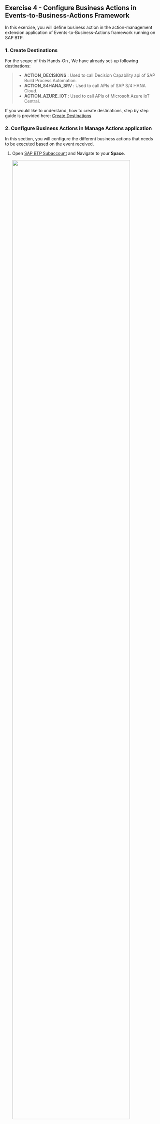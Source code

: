 ## Exercise 4 - Configure Business Actions in Events-to-Business-Actions Framework

In this exercise, you will define business action in the action-management extension application of Events-to-Business-Actions framework running on SAP BTP. 

### 1. Create Destinations

For the scope of this Hands-On , We have already set-up following destinations:
>- **ACTION_DECISIONS** : Used to call Decision Capability api of SAP Build Process Automation.
>- **ACTION_S4HANA_SRV** : Used to call APIs of SAP S/4 HANA Cloud.
>- **ACTION_AZURE_IOT** : Used to call APIs of Microsoft Azure IoT Central.

If you would like to understand, how to create destinations, step by step guide is provided here: [Create Destinations](https://github.com/SAP-samples/btp-events-to-business-actions-framework/tree/main/documentation/Integration-With-Azure-IoT/Scenario1-Inbound-to-SAPS4HANA/Step7-Configure-BusinessActions#1-create-destinations)

### 2. Configure Business Actions in  Manage Actions application

In this section, you will configure the different business actions that needs to be executed based on the event received.

1. Open [SAP BTP Subaccount](https://emea.cockpit.btp.cloud.sap/cockpit/?idp=tdct3ched1.accounts.ondemand.com#/globalaccount/e2a835b0-3011-4c79-818a-d7767c4627cd/subaccount/0e652f06-6ee7-48d1-8877-b84274456b22/subaccountoverview) and Navigate to your **Space**. 

    <img src="./images/BTP_Subaccount_00.jpg" width="90%" height="90%" /> 
    <!-- ![plot](./images/BTP_Subaccount_00.jpg) -->

    then choose **action-management** application. 
    
    <img src="./images/BTP_Subaccount_01.jpg" width="90%" height="90%" />
    <!-- ![plot](./images/BTP_Subaccount_01.jpg) -->
    
    Choose the url provided under **Application Routes** section. This will open up the extension application of Events-to-Business-Framework.

    <img src="./images/ActionManagementApplication.png" width="90%" height="90%" />
    <!-- ![plot](./images/ActionManagementApplication.png) -->

2. Choose **Manage Actions** tile.

    <img src="./images/ActionManagementHome.png" width="90%" height="90%" />
    <!-- ![plot](./images/ActionManagementHome.png) -->

<br>

3. Choose **Create** to create default action entry.

    <img src="./images/createaction.png" width="90%" height="90%" />
    <!-- ![plot](./images/createaction.png) -->

    create page is loaded as shown below:

    <img src="./images/createaction1.png" width="90%" height="90%" />
    <!-- ![plot](./images/createaction1.png) -->

4. In the **Basic Information** section, enter the following configuration values.

    > - Action Name: **Determine Action from Event Information**    
    > - Description: **Determine Action from Event Information**    
    > - Category: **Default Action**    

    <img src="./images/Default_Basic_00.png" width="90%" height="90%" />
    <!-- ![plot](./images/Default_Basic_00.png)     -->

    Choose help on **Action Type** Input and Choose **Service Integration**

    <img src="./images/Default_Basic_01.png" width="90%" height="90%" />
    <!-- ![plot](./images/Default_Basic_01.png) -->

    Basic Information section should look like this now:

    <img src="./images/Default_Basic_02.png" width="90%" height="90%" />
    <!-- ![plot](./images/Default_Basic_02.png) -->

5. In the **HTTP Information** section, enter the following configuration values.

    **Note**: Replace **DecisionID** with the value copied from [Exercise 3 - Configure Decision in Build Process Automation: Part 01](../ex3/README.md/#3-release-and-deploy-sap-build-process-automation-decision).

    Search **Action** in Destination field and Choose **ACTION_DECISIONS**  

    <img src="./images/Default_HTTP_00.png" width="90%" height="90%" />
    <!-- ![plot](./images/Default_HTTP_00.png) -->

    Provide following values as shown below:

    > - Content-Type: **application/json**    
    > - Method: **POST**     
    > - Relative Path: **/v2/rule-services**    
    > - Payload: 
    
    ```json 
    {
    "RuleServiceId": "<DecisionID>",
    "Vocabulary": [
        {
        "EventInfo": {
            "SourceSystem": "${{event.data.enrichments.System}}",
            "DeviceTemple": "${{event.data.enrichments.DeviceTemplate}}",
            "DeviceLocation": "${{event.data.enrichments.Location}}"
        }
        }
    ]
    }
    ```

    > - Action Id Path in Response: **Result[0].ActionInfo.ActionId**

    Your configuration should look like this:

    <img src="./images/NewBusinessRulesAction.png" width="90%" height="90%" />
    <!-- ![plot](./images/NewBusinessRulesAction.png) -->

6. Choose **Create**.

<br>


7. Create another business action with name **Update Device Status** and enter the following configuration values.

    **Basic Information:**
    > - Action Name: **Update Device Status**    
    > - Description: **Update Device Status**    
    > - Category: **Pre/Post Action**     
    > - Action Type: **Service Integration**      
   
    **HTTP Information:**
    > - Destination: **ACTION_AZURE_IOT**     
    > - Content-Type: **application/json**    
    > - Method: **PATCH**   
    > - Relative Path: **${{event.data.deviceId}}/properties?api-version=2022-07-31**    
    > - Payload: 

    Your configuration should look like this:

    <img src="./images/UpdateDeviceAction.png" width="90%" height="90%" />
    <!-- ![plot](./images/UpdateDeviceAction.png) -->

    Note that, we will update the payload later.

<br>


8. Create another business action with name **Create Purchase Requisition** and enter the following  configuration values.

    **Basic Information:**

    > - Action Name: **Create Purchase Requisition**    
    > - Description: **Create Purchase Requisition**    
    > - Category: **Main Action**    
    > - Action Type: **Service Integration**    
    
    **HTTP Information:**

    > - Destination: **ACTION_S4HANA_SRV**    
    > - Content-Type: **application/json**    
    > - Method: **POST**     
    > - Relative Path: **/API_PURCHASEREQ_PROCESS_SRV/A_PurchaseRequisitionHeader**     
    > - Payload:  

   ```json
    {
        "PurchaseRequisition": "",
        "PurchaseRequisitionType": "NB",
        "PurReqnDescription": "Refill Container ${{event.data.enrichments.DeviceName}}",
        "SourceDetermination": false,
        "PurReqnDoOnlyValidation": false,
        "to_PurchaseReqnItem": {
            "results": [
                {
                "PurchaseRequisition": "",
                "PurchaseRequisitionItem": "10",
                "PurchaseRequisitionType": "NB",
                "PurchaseRequisitionItemText": "Re-fill Container",
                "Material": "TG10",
                "MaterialGroup": "L001",
                "RequestedQuantity": "1",
                "PurchasingOrganization": "1710",
                "PurchasingGroup": "001",
                "Plant": "1710",
                "OrderedQuantity": "1",
                "DeliveryDate": "2023-11-02T00:00:00"
                }
            ]
        }
    }
    ```   

    > - Is Csrf Token Needed?: **true**     

    <br>

    **Related Actions:**      
    Choose **Create** and enter following values: 
    > - Flow Type: **Post Action**
    > - Action: **Update Device Status**

    <br>

    Your configuration should look like this:

    <img src="./images/CreatePurchaseRequisitionAction.png" width="90%" height="90%" />
    <!-- ![plot](./images/CreatePurchaseRequisitionAction.png) -->

    <br>

    Final Actions list should look like as shown below:

    <img src="./images/FinalActions.png" width="90%" height="90%" />
    <!-- ![plot](./images/FinalActions.png) -->

9. Go back to the list page and Click on **Settings**

    <img src="./images/ActionsListSettings00.png" width="90%" height="90%" />

    On **View Settings** pop up, make sure you are on **Columns** tab. Then follow below list of steps:    
        - Unselect **Action Name**    
        - Select **ID**
        - Click on **Move to Top**    
        - Choose **Ok**     

    <img src="./images/ActionsListSettings01.png" width="90%" height="90%" />

    Now the action list should have the action ids for each action. Copy the Action ID for Main Action **Create Purchase Requisiton** and Keep a note of the ID.

    <img src="./images/ActionsListSettings02.png" width="90%" height="90%" />

10. Next, Click on **Update Device Status**

    <img src="./images/EditIoTAction_00.png" width="90%" height="90%" />

    Choose **Edit** to update payload for the action.

    <img src="./images/EditIoTAction_01.png" width="90%" height="90%" />

    Replace ```<MainActionId>``` with the ID noted from step 9 in the below payload and update in **Payload** input and Choose **Save**

    ```json
    {
        "Status": "Under Maintenance",
        "PRId": "${{main.<MainActionId>.d.results.PurchaseRequisition}}"
    }
    ```   

     <img src="./images/EditIoTAction_02.png" width="90%" height="90%" />

### 3. Congratulations!

Congratulations on completing your Exercise 4! You have successfully defined business action in the action-management extension application of Events-to-Business-Actions framework on SAP BTP.

Let's Continue to - [Exercise 5 - Configure Decision in Build Process Automation: Part 02](../ex5/README.md)
